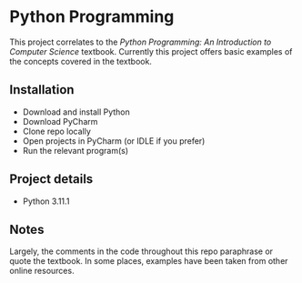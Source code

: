 # Python Programming 
This project correlates to the *Python Programming: An Introduction to Computer Science* textbook. Currently this project offers basic examples of the concepts covered in the textbook. 

## Installation
- Download and install Python
- Download PyCharm
- Clone repo locally 
- Open projects in PyCharm (or IDLE if you prefer) 
- Run the relevant program(s)

## Project details 
- Python 3.11.1 

## Notes
Largely, the comments in the code throughout this repo paraphrase or quote the textbook. In some places, examples have been taken from other online resources.
